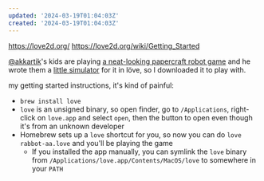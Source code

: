 ```yaml
---
updated: '2024-03-19T01:04:03Z'
created: '2024-03-19T01:04:03Z'
---
```

https://love2d.org/
https://love2d.org/wiki/Getting_Started

[@akkartik](https://merveilles.town/@akkartik)'s kids are playing [a neat-looking papercraft robot game](https://www.kiwico.com/us/store/dp/robot-coder-starter-kit/5555) and he wrote them a [little simulator](http://akkartik.name/post/rabbot) for it in löve, so I downloaded it to play with.

my getting started instructions, it's kind of painful:
- `brew install love`
- `love` is an unsigned binary, so open finder, go to `/Applications`, right-click on `love.app` and select `open`, then the button to open even though it's from an unknown developer
- Homebrew sets up a `love` shortcut for you, so now you can do `love rabbot-aa.love` and you'll be playing the game
	- If you installed the app manually, you can symlink the `love` binary from `/Applications/love.app/Contents/MacOS/love` to somewhere in your `PATH`
